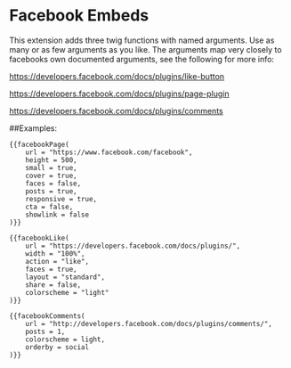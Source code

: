 Facebook Embeds
====================

This extension adds three twig functions with named arguments. Use as many or as few arguments as you like.
The arguments map very closely to facebooks own documented arguments, see the following for more info:

https://developers.facebook.com/docs/plugins/like-button

https://developers.facebook.com/docs/plugins/page-plugin

https://developers.facebook.com/docs/plugins/comments

##Examples:

    {{facebookPage(
        url = "https://www.facebook.com/facebook",
        height = 500,
        small = true,
        cover = true,
        faces = false,
        posts = true,
        responsive = true,
        cta = false,
        showlink = false
    )}}
    
    {{facebookLike(
        url = "https://developers.facebook.com/docs/plugins/",
        width = "100%",
        action = "like",
        faces = true,
        layout = "standard",
        share = false,
        colorscheme = "light"
    )}}
    
    {{facebookComments(
        url = "http://developers.facebook.com/docs/plugins/comments/",
        posts = 1,
        colorscheme = light,
        orderby = social
    )}}
    
